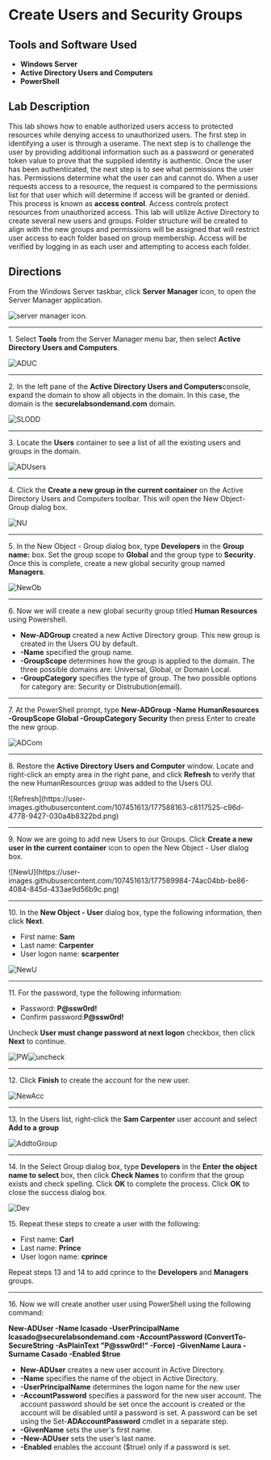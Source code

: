 <h1>Create Users and Security Groups</h1>

<h2>Tools and Software Used</h2>

- <b>Windows Server</b> 
- <b>Active Directory Users and Computers</b> 
- <b>PowerShell</b> 

<h2>Lab Description</h2>
  <p>This lab shows how to enable authorized users access to protected resources while denying access to unauthorized users. The first step in identifying a user is through a userame. The next step is to challenge the user by providing additional information such as a password or generated token value to prove that the supplied identity is authentic. Once the user has been authenticated, the next step is to see what permissions the user has. Permissions determine what the user can and cannot do. When a user requests access to a resource, the request is compared to the permissions list for that user which will determine if access will be granted or denied. This process is known as <b>access control</b>. Access controls protect resources from unauthorized access. This lab will utilize Active Directory to create several new users and groups. Folder structure will be created to align with the new groups and permissions will be assigned that will restrict user access to each folder based on group membership. Access will be verified by logging in as each user and attempting to access each folder. </p>
  
<h2>Directions</h2>
    <p>From the Windows Server taskbar, click <b>Server Manager</b> icon, to open the Server Manager application.</p>

![server manager icon](https://user-images.githubusercontent.com/107451613/177577215-136b235a-7600-40f6-a6bf-a7a5813decbc.png).

<hr>

<p>1. Select <b>Tools</b> from the Server Manager menu bar, then select <b>Active Directory Users and Computers</b>.

![ADUC](https://user-images.githubusercontent.com/107451613/177578610-469e2b16-28d0-435e-b210-ee9822ee1f04.png)

  <hr>
<p>2. In the left pane of the <b>Active Directory Users and Computers</b>console, expand the domain to show all objects in the domain. In this case, the domain is the <b>securelabsondemand.com</b> domain. 
  
![SLODD](https://user-images.githubusercontent.com/107451613/177579823-45945717-bc82-46bf-903b-000cd57bb349.png)
  
  <hr>

<p>3. Locate the <b>Users</b> container to see a list of all the existing users and groups in the domain. 
  
![ADUsers](https://user-images.githubusercontent.com/107451613/177580324-3b33cbd8-9a4a-4058-9010-5edb680f2589.png)
  
  <hr>
<p>4. Click the <b> Create a new group in the current container</b> on the Active Directory Users and Computers toolbar. This will open the New Object-Group dialog box.
  
  ![NU](https://user-images.githubusercontent.com/107451613/177581470-966a7695-01bb-40b4-9ce6-5c1cfd405b3e.png)
<hr>
<p>5. In the New Object - Group dialog box, type <b>Developers</b> in the <b>Group name:</b> box. Set the group scope to <b>Global</b> and the group type to <b>Security</b>. Once this is complete, create a new global security group named <b>Managers</b>.
  
![NewOb](https://user-images.githubusercontent.com/107451613/177581932-29f93495-29b5-47f6-bcc2-789334c93563.png)
  
  <hr>
<p>6. Now we will create a new global security group titled <b>Human Resources</b> using Powershell. 
<ul>
  <li><b>New-ADGroup</b> created a new Active Directory group. This new group is created in the Users OU by default.</li>
  <li><b>-Name</b> specified the group name.</li>
  <li><b>-GroupScope</b> determines how the group is applied to the domain. The three possible domains are: Universal, Global, or Domain Local.</li>
  <li><b>-GroupCategory</b> specifies the type of group. The two possible options for category are: Security or Distrubution(email).</li>
</ul></p>
  <hr>

<p>7. At the PowerShell prompt, type <b>New-ADGroup -Name HumanResources -GroupScope Global -GroupCategory Security</b> then press Enter to create the new group. </p>

![ADCom](https://user-images.githubusercontent.com/107451613/177585872-96c7e6d1-f59b-46bf-a295-bc404373c16c.png)

<hr>

<p>8. Restore the <b>Active Directory Users and Computer</b> window. Locate and right-click an empty area in the right pane, and click <b>Refresh</b> to verify that the new HumanResources group was added to the Users OU. </p>
![Refresh](https://user-images.githubusercontent.com/107451613/177588163-c8117525-c96d-4778-9427-030a4b8322bd.png)

<hr>

<p>9. Now we are going to add new Users to our Groups. Click <b> Create a new user in the current container</b> icon to open the New Object - User dialog box.</p>
![NewU](https://user-images.githubusercontent.com/107451613/177589984-74ac04bb-be86-4084-845d-433ae9d56b9c.png)

<hr>
<p>10. In the <b>New Object - User</b> dialog box, type the following information, then click <b>Next</b>.
<ul>
  <li>First name: <b>Sam</b></li>
  <li>Last name: <b>Carpenter</b></li>
  <li>User logon name: <b>scarpenter</b></li>
</ul></p>

![NewU](https://user-images.githubusercontent.com/107451613/177589984-74ac04bb-be86-4084-845d-433ae9d56b9c.png)

<hr>
<p>11. For the password, type the following information:
<ul>
  <li>Password: <b>P@ssw0rd!</b></li>
  <li>Confirm password:<b>P@ssw0rd!</b></li>
</ul></p>
<p>Uncheck <b>User must change password at next logon</b> checkbox, then click <b>Next</b> to continue.</p> 

![PW](https://user-images.githubusercontent.com/107451613/177596549-2cbb4b3d-b8a5-42ce-925f-9354c01888b3.png)![uncheck](https://user-images.githubusercontent.com/107451613/177597712-04e90475-09af-4b11-b913-3fbd24e6b4ef.png)

<hr>
<p>12. Click <b>Finish</b> to create the account for the new user.</p>

![NewAcc](https://user-images.githubusercontent.com/107451613/177598138-523f89d9-334c-42e5-a41c-99104d3ca1aa.png)

<hr>
<p>13. In the Users list, right-click the <b>Sam Carpenter</b> user account and select <b>Add to a group</b> </p>

![AddtoGroup](https://user-images.githubusercontent.com/107451613/177602581-49cf9afa-3dcc-435e-9f89-79b76cd9523c.png)

<hr>

<p>14. In the Select Group dialog box, type <b>Developers</b> in the <b>Enter the object name to select</b> box, then click <b>Check Names</b> to confirm that the group exists and check spelling. Click <b>OK</b> to complete the process. Click <b>OK</b> to close the success dialog box. </p>


![Dev](https://user-images.githubusercontent.com/107451613/177603444-896d0f6d-cd45-4c20-9246-684810bf2d98.png)


<p>15. Repeat these steps to create a user with the following:
  <ul>
  <li>First name: <b>Carl</b></li>
  <li>Last name: <b>Prince</b></li>
  <li>User logon name: <b>cprince</b></li>
</ul></p>
</p>
<p> Repeat steps 13 and 14 to add cprince to the <b>Developers</b> and <b>Managers</b> groups. </p>

<hr>
<p>16. Now we will create another user using PowerShell using the following command:</p>
<b>New-ADUser -Name lcasado -UserPrincipalName lcasado@securelabsondemand.com -AccountPassword (ConvertTo-SecureString -AsPlainText "P@ssw0rd!" -Force) -GivenName Laura -Surname Casado -Enabled $true </b></p>
<p>
  <ul>
  <li><b>New-ADUser</b> creates a new user account in Active Directory.</li>
  <li><b>-Name</b> specifies the name of the object in Active Directory.</li>
  <li><b>-UserPrincipalName</b> determines the logon name for the new user</li>
  <li><b>-AccountPassword</b> specifies a password for the new user account. The account password should be set once the account is created or the account will be disabled until a password is set. A password can be set using the Set-<b>ADAccountPassword</b> cmdlet in a separate step. </li>
  <li><b>-GivenName</b> sets the user's first name.</li>
  <li><b>-New-ADUser</b> sets the user's last name.</li>
  <li><b>-Enabled</b> enables the account ($true) only if a password is set.</li>
</ul></p>
